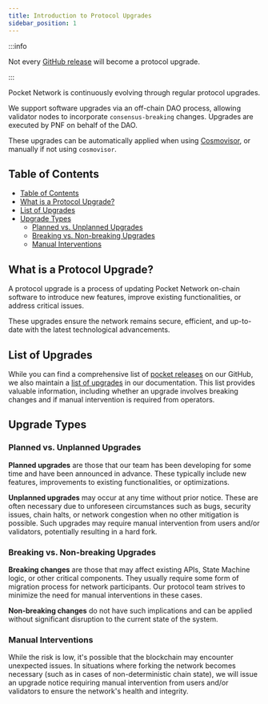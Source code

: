 ```yaml
---
title: Introduction to Protocol Upgrades
sidebar_position: 1
---
```


:::info

Not every [GitHub release](https://github.com/pokt-network/poktroll/releases) will become a protocol upgrade.

:::

Pocket Network is continuously evolving through regular protocol upgrades.

We support software upgrades via an off-chain DAO process, allowing validator nodes
to incorporate `consensus-breaking` changes. Upgrades are executed by PNF on behalf of the DAO.

These upgrades can be automatically applied when using [Cosmovisor](../walkthroughs/full_node_walkthrough.md),
or manually if not using `cosmovisor`.

## Table of Contents

- [Table of Contents](#table-of-contents)
- [What is a Protocol Upgrade?](#what-is-a-protocol-upgrade)
- [List of Upgrades](#list-of-upgrades)
- [Upgrade Types](#upgrade-types)
  - [Planned vs. Unplanned Upgrades](#planned-vs-unplanned-upgrades)
  - [Breaking vs. Non-breaking Upgrades](#breaking-vs-non-breaking-upgrades)
  - [Manual Interventions](#manual-interventions)

## What is a Protocol Upgrade?

A protocol upgrade is a process of updating Pocket Network on-chain software to
introduce new features, improve existing functionalities, or address critical issues.

These upgrades ensure the network remains secure, efficient, and up-to-date with the latest technological advancements.

## List of Upgrades

While you can find a comprehensive list of [pocket releases](https://github.com/pokt-network/poktroll/releases) on our GitHub, we also maintain a [list of upgrades](4_upgrade_list.md) in our documentation. This list provides valuable information, including whether an upgrade involves breaking changes and if manual intervention is required from operators.

## Upgrade Types

### Planned vs. Unplanned Upgrades

**Planned upgrades** are those that our team has been developing for some time and have been announced in advance.
These typically include new features, improvements to existing functionalities, or optimizations.

**Unplanned upgrades** may occur at any time without prior notice.
These are often necessary due to unforeseen circumstances such as bugs, security issues, chain halts, or network congestion when no other mitigation is possible.
Such upgrades may require manual intervention from users and/or validators, potentially resulting in a hard fork.

### Breaking vs. Non-breaking Upgrades

**Breaking changes** are those that may affect existing APIs, State Machine logic, or other critical components.
They usually require some form of migration process for network participants.
Our protocol team strives to minimize the need for manual interventions in these cases.

**Non-breaking changes** do not have such implications and can be applied without significant disruption to the current state of the system.

### Manual Interventions

While the risk is low, it's possible that the blockchain may encounter unexpected issues.
In situations where forking the network becomes necessary (such as in cases of non-deterministic chain state), we will issue an upgrade notice requiring manual intervention from users and/or validators to ensure the network's health and integrity.
